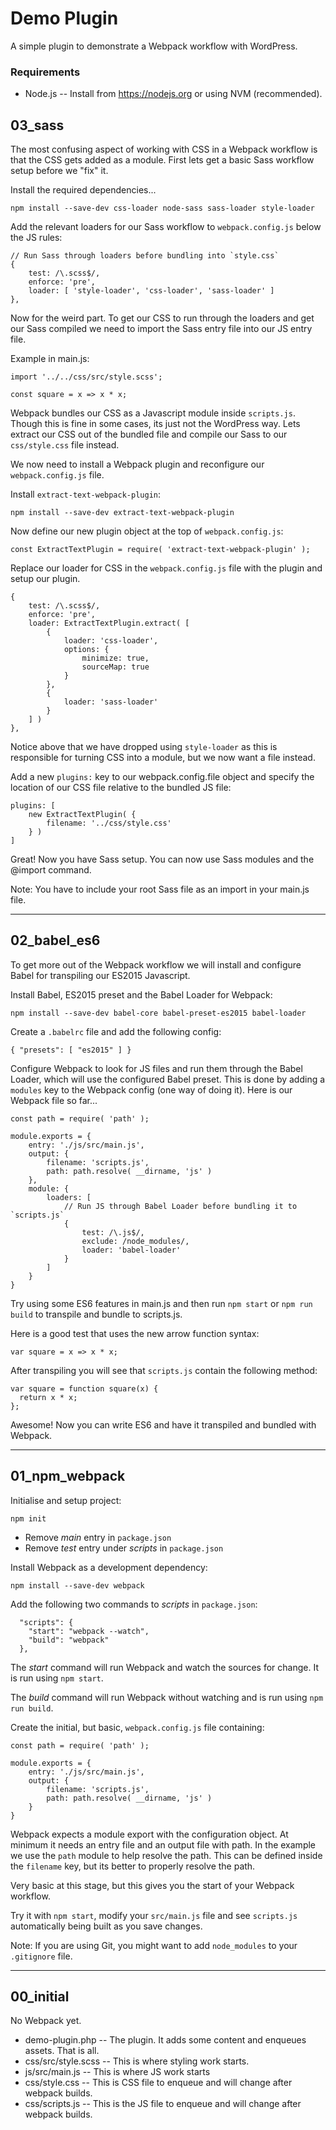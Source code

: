 # Demo Plugin

A simple plugin to demonstrate a Webpack workflow with WordPress.

### Requirements

* Node.js -- Install from https://nodejs.org or using NVM (recommended).

## 03_sass

The most confusing aspect of working with CSS in a Webpack workflow is that the CSS gets added as a module. First lets
get a basic Sass workflow setup before we "fix" it.

Install the required dependencies...

```
npm install --save-dev css-loader node-sass sass-loader style-loader
```

Add the relevant loaders for our Sass workflow to `webpack.config.js` below the JS rules:

```
// Run Sass through loaders before bundling into `style.css`
{
    test: /\.scss$/,
    enforce: 'pre',
    loader: [ 'style-loader', 'css-loader', 'sass-loader' ]
},
```

Now for the weird part. To get our CSS to run through the loaders and get our Sass compiled we need to import the Sass
entry file into our JS entry file.

Example in main.js:
```
import '../../css/src/style.scss';

const square = x => x * x;
```

Webpack bundles our CSS as a Javascript module inside `scripts.js`. Though this is fine in some cases, its just not the
WordPress way. Lets extract our CSS out of the bundled file and compile our Sass to our `css/style.css` file instead.

We now need to install a Webpack plugin and reconfigure our `webpack.config.js` file.

Install `extract-text-webpack-plugin`:

```
npm install --save-dev extract-text-webpack-plugin
```

Now define our new plugin object at the top of `webpack.config.js`:

```
const ExtractTextPlugin = require( 'extract-text-webpack-plugin' );
```

Replace our loader for CSS in the `webpack.config.js` file with the plugin and setup our plugin.

```
{
    test: /\.scss$/,
    enforce: 'pre',
    loader: ExtractTextPlugin.extract( [
        {
            loader: 'css-loader',
            options: {
                minimize: true,
                sourceMap: true
            }
        },
        {
            loader: 'sass-loader'
        }
    ] )
},
```

Notice above that we have dropped using `style-loader` as this is responsible for turning CSS into a module, but we now
want a file instead.

Add a new `plugins:` key to our webpack.config.file object and specify the location of our CSS file relative to the
bundled JS file:

```
plugins: [
    new ExtractTextPlugin( {
        filename: '../css/style.css'
    } )
]
```

Great! Now you have Sass setup. You can now use Sass modules and the @import command.

Note: You have to include your root Sass file as an import in your main.js file.


-----

## 02_babel_es6

To get more out of the Webpack workflow we will install and configure Babel for transpiling our ES2015 Javascript.

Install Babel, ES2015 preset and the Babel Loader for Webpack:

```
npm install --save-dev babel-core babel-preset-es2015 babel-loader
```

Create a `.babelrc` file and add the following config:

```
{ "presets": [ "es2015" ] }
```

Configure Webpack to look for JS files and run them through the Babel Loader, which will use the configured Babel preset.
This is done by adding a `modules` key to the Webpack config (one way of doing it). Here is our Webpack file so far...

```
const path = require( 'path' );

module.exports = {
	entry: './js/src/main.js',
	output: {
		filename: 'scripts.js',
		path: path.resolve( __dirname, 'js' )
	},
	module: {
		loaders: [
			// Run JS through Babel Loader before bundling it to `scripts.js`
			{
				test: /\.js$/,
				exclude: /node_modules/,
				loader: 'babel-loader'
			}
		]
	}
}
```

Try using some ES6 features in main.js and then run `npm start` or `npm run build` to transpile and bundle to scripts.js.

Here is a good test that uses the new arrow function syntax:

```
var square = x => x * x;
```

After transpiling you will see that `scripts.js` contain the following method:

```
var square = function square(x) {
  return x * x;
};
```

Awesome! Now you can write ES6 and have it transpiled and bundled with Webpack.

-----

## 01_npm_webpack

Initialise and setup project:

```
npm init
```

- Remove *main* entry in `package.json`
- Remove *test* entry under *scripts* in `package.json`

Install Webpack as a development dependency:

```
npm install --save-dev webpack
```

Add the following two commands to *scripts* in `package.json`:

```
  "scripts": {
    "start": "webpack --watch",
    "build": "webpack"
  },
```

The *start* command will run Webpack and watch the sources for change. It is run using `npm start`.

The *build* command will run Webpack without watching and is run using `npm run build`.

Create the initial, but basic, `webpack.config.js` file containing:

```
const path = require( 'path' );

module.exports = {
	entry: './js/src/main.js',
	output: {
		filename: 'scripts.js',
		path: path.resolve( __dirname, 'js' )
	}
}
```

Webpack expects a module export with the configuration object. At minimum it needs an entry file and an output file with path.
In the example we use the `path` module to help resolve the path. This can be defined inside the `filename` key, but its better to
properly resolve the path.

Very basic at this stage, but this gives you the start of your Webpack workflow.

Try it with `npm start`, modify your `src/main.js` file and see `scripts.js` automatically being built as you save changes.

Note: If you are using Git, you might want to add `node_modules` to your `.gitignore` file.

-----

## 00_initial

No Webpack yet.

- demo-plugin.php -- The plugin. It adds some content and enqueues assets. That is all.
- css/src/style.scss -- This is where styling work starts.
- js/src/main.js -- This is where JS work starts
- css/style.css -- This is CSS file to enqueue and will change after webpack builds.
- css/scripts.js -- This is the JS file to enqueue and will change after webpack builds.
